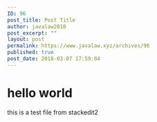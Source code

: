 ```yaml
---
ID: 96
post_title: Post Title
author: javalaw2010
post_excerpt: ""
layout: post
permalink: https://www.javalaw.xyz/archives/96
published: true
post_date: 2018-03-07 17:59:04
---
```

# hello world
this is a test file from stackedit2
<!--stackedit_data:
eyJoaXN0b3J5IjpbMjAxNjExMzk0XX0=
-->